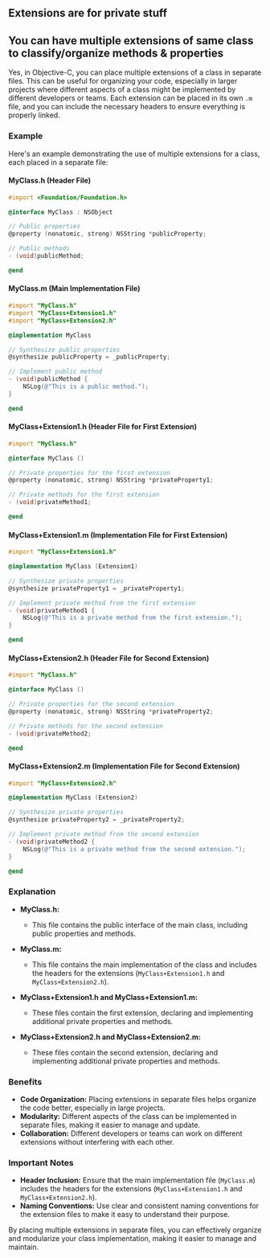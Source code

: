 
## Extensions are for private stuff

## You can have multiple extensions of same class to classify/organize methods & properties

Yes, in Objective-C, you can place multiple extensions of a class in separate files. This can be useful for organizing your code, especially in larger projects where different aspects of a class might be implemented by different developers or teams. Each extension can be placed in its own `.m` file, and you can include the necessary headers to ensure everything is properly linked.

### Example

Here's an example demonstrating the use of multiple extensions for a class, each placed in a separate file:

#### MyClass.h (Header File)

```objective-c
#import <Foundation/Foundation.h>

@interface MyClass : NSObject

// Public properties
@property (nonatomic, strong) NSString *publicProperty;

// Public methods
- (void)publicMethod;

@end
```

#### MyClass.m (Main Implementation File)

```objective-c
#import "MyClass.h"
#import "MyClass+Extension1.h"
#import "MyClass+Extension2.h"

@implementation MyClass

// Synthesize public properties
@synthesize publicProperty = _publicProperty;

// Implement public method
- (void)publicMethod {
    NSLog(@"This is a public method.");
}

@end
```

#### MyClass+Extension1.h (Header File for First Extension)

```objective-c
#import "MyClass.h"

@interface MyClass ()

// Private properties for the first extension
@property (nonatomic, strong) NSString *privateProperty1;

// Private methods for the first extension
- (void)privateMethod1;

@end
```

#### MyClass+Extension1.m (Implementation File for First Extension)

```objective-c
#import "MyClass+Extension1.h"

@implementation MyClass (Extension1)

// Synthesize private properties
@synthesize privateProperty1 = _privateProperty1;

// Implement private method from the first extension
- (void)privateMethod1 {
    NSLog(@"This is a private method from the first extension.");
}

@end
```

#### MyClass+Extension2.h (Header File for Second Extension)

```objective-c
#import "MyClass.h"

@interface MyClass ()

// Private properties for the second extension
@property (nonatomic, strong) NSString *privateProperty2;

// Private methods for the second extension
- (void)privateMethod2;

@end
```

#### MyClass+Extension2.m (Implementation File for Second Extension)

```objective-c
#import "MyClass+Extension2.h"

@implementation MyClass (Extension2)

// Synthesize private properties
@synthesize privateProperty2 = _privateProperty2;

// Implement private method from the second extension
- (void)privateMethod2 {
    NSLog(@"This is a private method from the second extension.");
}

@end
```

### Explanation

- **MyClass.h:**
  - This file contains the public interface of the main class, including public properties and methods.

- **MyClass.m:**
  - This file contains the main implementation of the class and includes the headers for the extensions (`MyClass+Extension1.h` and `MyClass+Extension2.h`).

- **MyClass+Extension1.h and MyClass+Extension1.m:**
  - These files contain the first extension, declaring and implementing additional private properties and methods.

- **MyClass+Extension2.h and MyClass+Extension2.m:**
  - These files contain the second extension, declaring and implementing additional private properties and methods.

### Benefits

- **Code Organization:** Placing extensions in separate files helps organize the code better, especially in large projects.
- **Modularity:** Different aspects of the class can be implemented in separate files, making it easier to manage and update.
- **Collaboration:** Different developers or teams can work on different extensions without interfering with each other.

### Important Notes

- **Header Inclusion:** Ensure that the main implementation file (`MyClass.m`) includes the headers for the extensions (`MyClass+Extension1.h` and `MyClass+Extension2.h`).
- **Naming Conventions:** Use clear and consistent naming conventions for the extension files to make it easy to understand their purpose.

By placing multiple extensions in separate files, you can effectively organize and modularize your class implementation, making it easier to manage and maintain.